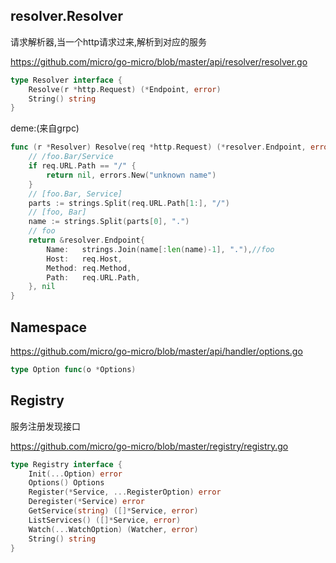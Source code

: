 ## resolver.Resolver
请求解析器,当一个http请求过来,解析到对应的服务

https://github.com/micro/go-micro/blob/master/api/resolver/resolver.go
```go
type Resolver interface {
	Resolve(r *http.Request) (*Endpoint, error)
	String() string
}
```
deme:(来自grpc)
```go
func (r *Resolver) Resolve(req *http.Request) (*resolver.Endpoint, error) {
	// /foo.Bar/Service
	if req.URL.Path == "/" {
		return nil, errors.New("unknown name")
	}
	// [foo.Bar, Service]
	parts := strings.Split(req.URL.Path[1:], "/")
	// [foo, Bar]
	name := strings.Split(parts[0], ".")
	// foo
	return &resolver.Endpoint{
		Name:   strings.Join(name[:len(name)-1], "."),//foo
		Host:   req.Host,
		Method: req.Method,
		Path:   req.URL.Path,
	}, nil
}
```

## Namespace

https://github.com/micro/go-micro/blob/master/api/handler/options.go
```go
type Option func(o *Options)
```


## Registry
服务注册发现接口

https://github.com/micro/go-micro/blob/master/registry/registry.go
```go
type Registry interface {
	Init(...Option) error
	Options() Options
	Register(*Service, ...RegisterOption) error
	Deregister(*Service) error
	GetService(string) ([]*Service, error)
	ListServices() ([]*Service, error)
	Watch(...WatchOption) (Watcher, error)
	String() string
}
```
